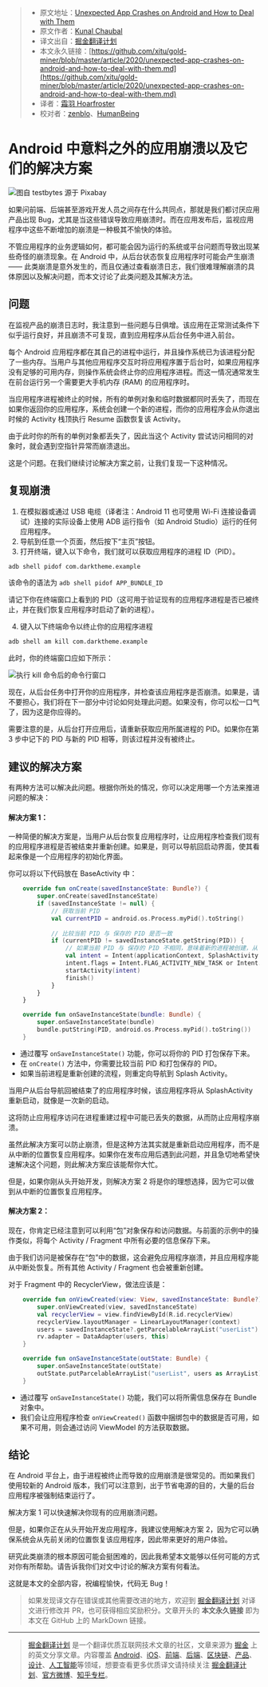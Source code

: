 > * 原文地址：[Unexpected App Crashes on Android and How to Deal with Them](https://levelup.gitconnected.com/unexpected-app-crashes-on-android-and-how-to-deal-with-them-c5d07512d99f)
> * 原文作者：[Kunal Chaubal](https://medium.com/@kunalchaubal)
> * 译文出自：[掘金翻译计划](https://github.com/xitu/gold-miner)
> * 本文永久链接：[https://github.com/xitu/gold-miner/blob/master/article/2020/unexpected-app-crashes-on-android-and-how-to-deal-with-them.md](https://github.com/xitu/gold-miner/blob/master/article/2020/unexpected-app-crashes-on-android-and-how-to-deal-with-them.md)
> * 译者：[霜羽 Hoarfroster](https://github.com/PassionPenguin)
> * 校对者：[zenblo](https://github.com/zenblo)、[HumanBeing](https://github.com/HumanBeingXenon)

# Android 中意料之外的应用崩溃以及它们的解决方案

![图自 [testbytes](https://pixabay.com/users/testbytes-1013799/?utm_source=link-attribution&amp;utm_medium=referral&amp;utm_campaign=image&amp;utm_content=762486) 源于 [Pixabay](https://pixabay.com/?utm_source=link-attribution&amp;utm_medium=referral&amp;utm_campaign=image&amp;utm_content=762486)](https://cdn-images-1.medium.com/max/2560/1*4WT3_B3SVKgvexQOTE_ZqQ.jpeg)

如果问前端、后端甚至游戏开发人员之间存在什么共同点，那就是我们都讨厌应用产品出现 Bug，尤其是当这些错误导致应用崩溃时。而在应用发布后，监视应用程序中这些不断增加的崩溃是一种极其不愉快的体验。

不管应用程序的业务逻辑如何，都可能会因为运行的系统或平台问题而导致出现某些奇怪的崩溃现象。在 Android 中，从后台状态恢复应用程序时可能会产生崩溃 —— 此类崩溃是意外发生的，而且仅通过查看崩溃日志，我们很难理解崩溃的具体原因以及解决问题，而本文讨论了此类问题及其解决方法。

## 问题

在监视产品的崩溃日志时，我注意到一些问题与日俱增。该应用在正常测试条件下似乎运行良好，并且崩溃不可复现，直到应用程序从后台任务中进入前台。

每个 Android 应用程序都在其自己的进程中运行，并且操作系统已为该进程分配了一些内存。当用户与其他应用程序交互时将应用程序置于后台时，如果应用程序没有足够的可用内存，则操作系统会终止你的应用程序进程。而这一情况通常发生在前台运行另一个需要更大手机内存 (RAM) 的应用程序时。

当应用程序进程被终止的时候，所有的单例对象和临时数据都同时丢失了，而现在如果你返回你的应用程序，系统会创建一个新的进程，而你的应用程序会从你退出时候的 Activity 栈顶执行 Resume 函数恢复该 Activity。

由于此时你的所有的单例对象都丢失了，因此当这个 Activity 尝试访问相同的对象时，就会遇到空指针异常而崩溃退出。

这是个问题。在我们继续讨论解决方案之前，让我们复现一下这种情况。

## 复现崩溃

1. 在模拟器或通过 USB 电缆（译者注：Android 11 也可使用 Wi-Fi 连接设备调试）连接的实际设备上使用 ADB 运行指令（如 Android Studio）运行的任何应用程序。
2. 导航到任意一个页面，然后按下“主页”按钮。
3. 打开终端，键入以下命令，我们就可以获取应用程序的进程 ID（PID）。

```bash
adb shell pidof com.darktheme.example
```

该命令的语法为 `adb shell pidof APP_BUNDLE_ID`

请记下你在终端窗口上看到的 PID（这可用于验证现有的应用程序进程是否已被终止，并在我们恢复应用程序时启动了新的进程）。

4. 键入以下终端命令以终止你的应用程序进程

```bash
adb shell am kill com.darktheme.example
```

此时，你的终端窗口应如下所示：

![执行 kill 命令后的命令行窗口](https://cdn-images-1.medium.com/max/2276/1*pYpZN8FbnrYeo_6QPGqc0g.png)

现在，从后台任务中打开你的应用程序，并检查该应用程序是否崩溃。如果是，请不要担心，我们将在下一部分中讨论如何处理此问题。如果没有，你可以松一口气了，因为这是你应得的。

需要注意的是，从后台打开应用后，请重新获取应用所属进程的 PID。如果你在第 3 步中记下的 PID 与新的 PID 相等，则该过程并没有被终止。

## 建议的解决方案

有两种方法可以解决此问题。根据你所处的情况，你可以决定用哪一个方法来推进问题的解决：

#### 解决方案 1：

一种简便的解决方案是，当用户从后台恢复应用程序时，让应用程序检查我们现有的应用程序进程是否被结束并重新创建。如果是，则可以导航回启动界面，使其看起来像是一个应用程序的初始化界面。

你可以将以下代码放在 BaseActivity 中：

```Kotlin
    override fun onCreate(savedInstanceState: Bundle?) {
        super.onCreate(savedInstanceState)
        if (savedInstanceState != null) {
            // 获取当前 PID
            val currentPID = android.os.Process.myPid().toString()
            
            // 比较当前 PID 与 保存的 PID 是否一致
            if (currentPID != savedInstanceState.getString(PID)) {
                // 如果当前 PID 与 保存的 PID 不相同，意味着新的进程被创建，从 SplashActivity 重启应用
                val intent = Intent(applicationContext, SplashActivity::class.java)
                intent.flags = Intent.FLAG_ACTIVITY_NEW_TASK or Intent.FLAG_ACTIVITY_CLEAR_TASK
                startActivity(intent)
                finish()
            }
        }
    }

    override fun onSaveInstanceState(bundle: Bundle) {
        super.onSaveInstanceState(bundle)
        bundle.putString(PID, android.os.Process.myPid().toString())
    }
```

* 通过覆写 `onSaveInstanceState()` 功能，你可以将你的 PID 打包保存下来。
* 在 `onCreate()` 方法中，你需要比较当前 PID 和打包保存的 PID。
* 如果当前进程是重新创建的流程，则重定向导航到 Splash Activity。

当用户从后台导航回被结束了的应用程序时候，该应用程序将从 SplashActivity 重新启动，就像是一次新的启动。

这将防止应用程序访问在进程重建过程中可能已丢失的数据，从而防止应用程序崩溃。

虽然此解决方案可以防止崩溃，但是这种方法其实就是重新启动应用程序，而不是从中断的位置恢复应用程序。如果你在发布应用后遇到此问题，并且急切地希望快速解决这个问题，则此解决方案应该能帮你大忙。

但是，如果你刚从头开始开发，则解决方案 2 将是你的理想选择，因为它可以做到从中断的位置恢复应用程序。

#### 解决方案 2：

现在，你肯定已经注意到可以利用“包”对象保存和访问数据。与前面的示例中的操作类似，将每个 Activity / Fragment 中所有必要的信息保存下来。

由于我们访问是被保存在“包”中的数据，这会避免应用程序崩溃，并且应用程序能从中断处恢复。所有其他 Activity / Fragment 也会被重新创建。

对于 Fragment 中的 RecyclerView，做法应该是：

```Kotlin
    override fun onViewCreated(view: View, savedInstanceState: Bundle?) {
        super.onViewCreated(view, savedInstanceState)
        val recyclerView = view.findViewById(R.id.recyclerView)
        recyclerView.layoutManager = LinearLayoutManager(context)
        users = savedInstanceState?.getParcelableArrayList("userList") ?: viewModel.getUsers()
        rv.adapter = DataAdapter(users, this)
    }

    override fun onSaveInstanceState(outState: Bundle) {
        super.onSaveInstanceState(outState)
        outState.putParcelableArrayList("userList", users as ArrayList)
    }
```

* 通过覆写 `onSaveInstanceState()` 功能，我们可以将所需信息保存在 Bundle 对象中。
* 我们会让应用程序检查 `onViewCreated()` 函数中捆绑包中的数据是否可用，如果不可用，则会通过访问 ViewModel 的方法获取数据。

## 结论

在 Android 平台上，由于进程被终止而导致的应用崩溃是很常见的。而如果我们使用较新的 Android 版本，我们可以注意到，出于节省电源的目的，大量的后台应用程序被强制结束运行了。

解决方案 1 可以快速解决你现有的应用崩溃问题。

但是，如果你正在从头开始开发应用程序，我建议使用解决方案 2，因为它可以确保系统会从先前关闭的位置恢复该应用程序，因此带来更好的用户体验。

研究此类崩溃的根本原因可能会挺困难的，因此我希望本文能够以任何可能的方式对你有所帮助。请告诉我你们对文中讨论的解决方案有何看法。

这就是本文的全部内容，祝编程愉快，代码无 Bug！

> 如果发现译文存在错误或其他需要改进的地方，欢迎到 [掘金翻译计划](https://github.com/xitu/gold-miner) 对译文进行修改并 PR，也可获得相应奖励积分。文章开头的 **本文永久链接** 即为本文在 GitHub 上的 MarkDown 链接。

---

> [掘金翻译计划](https://github.com/xitu/gold-miner) 是一个翻译优质互联网技术文章的社区，文章来源为 [掘金](https://juejin.im) 上的英文分享文章。内容覆盖 [Android](https://github.com/xitu/gold-miner#android)、[iOS](https://github.com/xitu/gold-miner#ios)、[前端](https://github.com/xitu/gold-miner#前端)、[后端](https://github.com/xitu/gold-miner#后端)、[区块链](https://github.com/xitu/gold-miner#区块链)、[产品](https://github.com/xitu/gold-miner#产品)、[设计](https://github.com/xitu/gold-miner#设计)、[人工智能](https://github.com/xitu/gold-miner#人工智能)等领域，想要查看更多优质译文请持续关注 [掘金翻译计划](https://github.com/xitu/gold-miner)、[官方微博](http://weibo.com/juejinfanyi)、[知乎专栏](https://zhuanlan.zhihu.com/juejinfanyi)。
